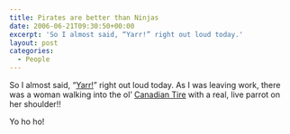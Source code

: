 ```yaml
---
title: Pirates are better than Ninjas
date: 2006-06-21T09:30:50+00:00
excerpt: 'So I almost said, “Yarr!” right out loud today.'
layout: post
categories:
  - People
---
```


So I almost said, &#8220;[Yarr!](http://www.talklikeapirate.com/piratehome.html)&#8221; right out loud today. As I was leaving work, there was a woman walking into the ol&#8217; [Canadian Tire](http://www.canadiantire.ca/) with a real, live parrot on her shoulder!!

Yo ho ho!
